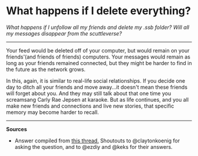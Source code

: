 # What happens if I delete everything?

*What happens if I unfollow all my friends and delete my .ssb folder? Will all my           messages disappear from the scuttleverse?*

---

Your feed would be deleted off of your computer, but would remain on your friends'(and friends of friends)  computers.  Your messages would remain as long as your friends remained connected, but they might be harder to find in the future as the network grows.

In this, again, it is similar to real-life social relationships.  If you decide one day  to ditch all your friends and move away...it doesn't mean these friends will forget about you.  And they may still talk about that one time you screamsang Carly Rae Jepsen at karaoke.  But as life continues, and you all make new friends and connections and live new stories, that specific memory may become harder to recall.

---
**Sources**
* Answer compiled from [this thread.](https://viewer.scuttlebot.io/%259tfp%2F8bCful8ZvMskklXYO6C%2F7%2FgIaBKH9jNwJI6%2BTM%3D.sha256) Shoutouts to @claytonkoenig for asking the question, and to @ezdiy and @keks for their answers.
